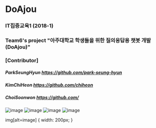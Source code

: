 # DoAjou
### IT집중교육1 (2018-1) 
### Team6's project "아주대학교 학생들을 위한 질의응답용 챗봇 개발 (DoAjou)"

### [Contributor]
##### ParkSeungHyun https://github.com/park-seung-hyun
##### KimChiHeon https://github.com/chiheon
##### ChoiSoonwon https://github.com/

![image](./image/desc1.jpeg)
![image](./image/desc2.jpeg)
![image](./image/desc1.jpeg)
![image](./image/desc1.jpeg)

img[alt=image] { width: 200px; }


